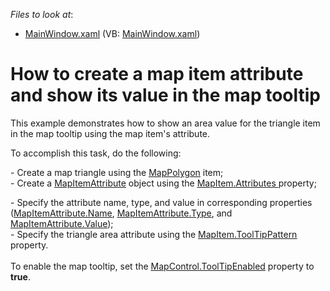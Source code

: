 <!-- default file list -->
*Files to look at*:

* [MainWindow.xaml](./CS/UseMapItemAttribute/MainWindow.xaml) (VB: [MainWindow.xaml](./VB/UseMapItemAttribute/MainWindow.xaml))
<!-- default file list end -->
# How to create a map item attribute and show its value in the map tooltip 


<p>This example demonstrates how to show an area value for the  triangle item in the map tooltip using the map item's attribute. </p><p>To accomplish  this task,  do the following:</p><p>- Create a map triangle using the <a href="http://documentation.devexpress.com/#WPF/clsDevExpressXpfMapMapPolygontopic"><u>MapPolygon</u></a> item;<br />
- Create a <a href="http://documentation.devexpress.com/#WPF/clsDevExpressXpfMapMapItemAttributetopic"><u>MapItemAttribute</u></a> object using the <a href="http://documentation.devexpress.com/#WPF/DevExpressXpfMapMapItem_Attributestopic"><u>MapItem.Attributes</u></a><u> </u>property; </p><p>- Specify the attribute name, type, and value in corresponding properties (<a href="http://documentation.devexpress.com/#WPF/DevExpressXpfMapMapItemAttribute_Nametopic"><u>MapItemAttribute.Name</u></a>, <a href="http://documentation.devexpress.com/#WPF/DevExpressXpfMapMapItemAttribute_Typetopic"><u>MapItemAttribute.Type</u></a>, and <a href="http://documentation.devexpress.com/#WPF/DevExpressXpfMapMapItemAttribute_Valuetopic"><u>MapItemAttribute.Value</u></a>);<br />
- Specify the triangle area attribute using the <a href="http://documentation.devexpress.com/#WPF/DevExpressXpfMapMapItem_ToolTipPatterntopic"><u>MapItem.ToolTipPattern</u></a> property.<br />
 <br />
To enable the map tooltip, set the <a href="http://documentation.devexpress.com/#WPF/DevExpressXpfMapMapControl_ToolTipEnabledtopic"><u>MapControl.ToolTipEnabled</u></a> property to <strong>true</strong>.  </p>

<br/>



